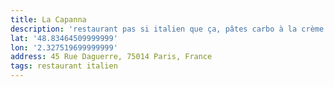```yaml
---
title: La Capanna
description: 'restaurant pas si italien que ça, pâtes carbo à la crème et le tiramisu est pas terrible. Décevant.'
lat: '48.83464509999999'
lon: '2.327519699999999'
address: 45 Rue Daguerre, 75014 Paris, France
tags: restaurant italien
---
```

